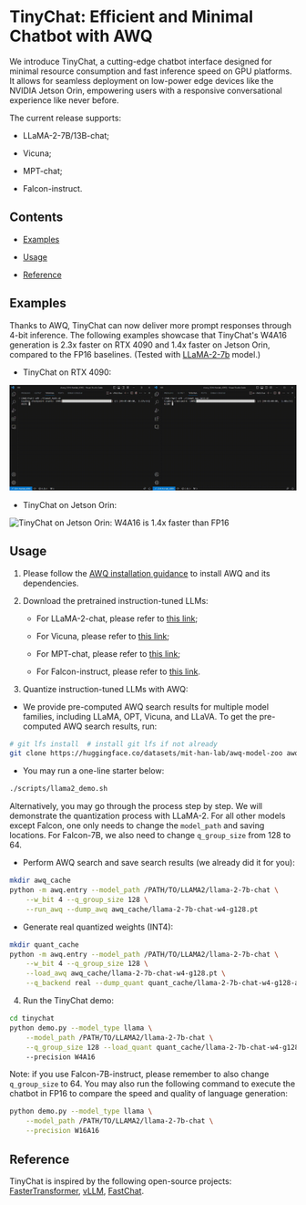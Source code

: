 # TinyChat: Efficient and Minimal Chatbot with AWQ

We introduce TinyChat, a cutting-edge chatbot interface designed for minimal resource consumption and fast inference speed on GPU platforms. It allows for seamless deployment on low-power edge devices like the NVIDIA Jetson Orin, empowering users with a responsive conversational experience like never before.



The current release supports:

- LLaMA-2-7B/13B-chat;

- Vicuna;

- MPT-chat;

- Falcon-instruct.



## Contents

- [Examples](#examples)

- [Usage](#usage)

- [Reference](#reference)


## Examples

Thanks to AWQ, TinyChat can now deliver more prompt responses through 4-bit inference. The following examples showcase that TinyChat's W4A16 generation is 2.3x faster on RTX 4090 and 1.4x faster on Jetson Orin, compared to the FP16 baselines. (Tested with [LLaMA-2-7b]( https://huggingface.co/meta-llama/Llama-2-7b-chat-hf ) model.)

* TinyChat on RTX 4090:

![TinyChat on RTX 4090: W4A16 is 2.3x faster than FP16](./figures/4090_example.gif)

* TinyChat on Jetson Orin:

![TinyChat on Jetson Orin: W4A16 is 1.4x faster than FP16](./figures/orin_example.gif)


## Usage

1. Please follow the [AWQ installation guidance](https://github.com/mit-han-lab/llm-awq#readme) to install AWQ and its dependencies.

2. Download the pretrained instruction-tuned LLMs:
   
   - For LLaMA-2-chat, please refer to [this link](https://huggingface.co/meta-llama/Llama-2-7b-chat-hf);
   
   - For Vicuna, please refer to [this link](https://huggingface.co/lmsys/);
   
   - For MPT-chat, please refer to [this link](https://huggingface.co/mosaicml/mpt-7b-chat);
   
   - For Falcon-instruct, please refer to [this link](https://huggingface.co/tiiuae/falcon-7b-instruct).


3. Quantize instruction-tuned LLMs with AWQ:

- We provide pre-computed AWQ search results for multiple model families, including LLaMA, OPT, Vicuna, and LLaVA. To get the pre-computed AWQ search results, run:

```bash
# git lfs install  # install git lfs if not already
git clone https://huggingface.co/datasets/mit-han-lab/awq-model-zoo awq_cache
```

- You may run a one-line starter below:

```bash
./scripts/llama2_demo.sh
```

Alternatively, you may go through the process step by step. We will demonstrate the quantization process with LLaMA-2. For all other models except Falcon, one only needs to change the `model_path` and saving locations. For Falcon-7B, we also need to change `q_group_size` from 128 to 64.

- Perform AWQ search and save search results (we already did it for you):

```bash
mkdir awq_cache
python -m awq.entry --model_path /PATH/TO/LLAMA2/llama-2-7b-chat \
    --w_bit 4 --q_group_size 128 \
    --run_awq --dump_awq awq_cache/llama-2-7b-chat-w4-g128.pt
```

- Generate real quantized weights (INT4):

```bash
mkdir quant_cache
python -m awq.entry --model_path /PATH/TO/LLAMA2/llama-2-7b-chat \
    --w_bit 4 --q_group_size 128 \
    --load_awq awq_cache/llama-2-7b-chat-w4-g128.pt \
    --q_backend real --dump_quant quant_cache/llama-2-7b-chat-w4-g128-awq.pt
```

4. Run the TinyChat demo:

```bash
cd tinychat
python demo.py --model_type llama \
    --model_path /PATH/TO/LLAMA2/llama-2-7b-chat \
    --q_group_size 128 --load_quant quant_cache/llama-2-7b-chat-w4-g128-awq.pt \ 
    --precision W4A16
```

Note: if you use Falcon-7B-instruct, please remember to also change `q_group_size` to 64. You may also run the following command to execute the chatbot in FP16 to compare the speed and quality of language generation:

```bash
python demo.py --model_type llama \
    --model_path /PATH/TO/LLAMA2/llama-2-7b-chat \
    --precision W16A16
```



## Reference

TinyChat is inspired by the following open-source projects: [FasterTransformer](https://github.com/NVIDIA/FasterTransformer), [vLLM](https://github.com/vllm-project/vllm), [FastChat](https://github.com/lm-sys/FastChat).



